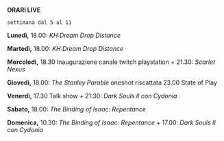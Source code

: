 <b>ORARI LIVE</b>
 
<code>settimana dal 5 al 11</code>
 
<b>Lunedì,</b> 18.00: <i>KH:Dream Drop Distance</i>

<b>Martedì,</b> 18.00: <i>KH:Dream Drop Distance</i> 

<b>Mercoledì,</b> 18.30 Inaugurazione canale twitch playstation + 21.30: <i>Scarlet Nexus</i>

<b>Giovedì,</b> 18.00: <i>The Stanley Parable</i> oneshot riscattata 23.00 State of Play

<b>Venerdì,</b> 17.30 Talk show + 21.30: <i>Dark Souls II con Cydonia</i>

<b>Sabato,</b> 18.00: <i>The Binding of Isaac: Repentance</i>

<b>Domenica,</b> 10.30: <i>The Binding of Isaac: Repentance</i> + 17.00: <i>Dark Souls II con Cydonia</i>
 
